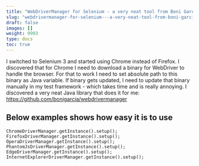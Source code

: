 ```yaml
---
title: "WebDriverManager for Selenium - a very neat tool from Boni Garcia"
slug: "webdrivermanager-for-selenium---a-very-neat-tool-from-boni-garcia"
draft: false
images: []
weight: 9993
type: docs
toc: true
---
```


I switched to Selenium 3 and started using Chrome instead of Firefox. I discovered that for Chrome I need to download a binary for WebDriver to handle the browser. For that to work I need to set absolute path to this binary as Java variable. If binary gets updated, I need to update that binary manually in my test framework - which takes time and is really annoying. I discovered a very neat Java library that does it for me: https://github.com/bonigarcia/webdrivermanager

## Below examples shows how easy it is to use
    ChromeDriverManager.getInstance().setup();
    FirefoxDriverManager.getInstance().setup();
    OperaDriverManager.getInstance().setup();
    PhantomJsDriverManager.getInstance().setup();
    EdgeDriverManager.getInstance().setup();
    InternetExplorerDriverManager.getInstance().setup();

